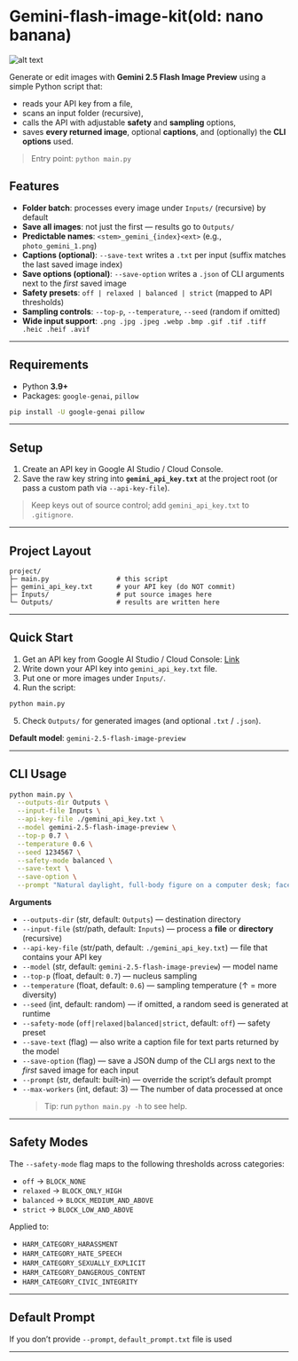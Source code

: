 # Gemini-flash-image-kit(old: nano banana)

![alt text](figure/figure1.png)

Generate or edit images with **Gemini 2.5 Flash Image Preview** using a simple Python script that:

- reads your API key from a file,
- scans an input folder (recursive),
- calls the API with adjustable **safety** and **sampling** options,
- saves **every returned image**, optional **captions**, and (optionally) the **CLI options** used.

> Entry point: `python main.py`

## Features

- **Folder batch**: processes every image under `Inputs/` (recursive) by default
- **Save all images**: not just the first — results go to `Outputs/`
- **Predictable names**: `<stem>_gemini_{index}<ext>` (e.g., `photo_gemini_1.png`)
- **Captions (optional)**: `--save-text` writes a `.txt` per input (suffix matches the last saved image index)
- **Save options (optional)**: `--save-option` writes a `.json` of CLI arguments next to the _first_ saved image
- **Safety presets**: `off | relaxed | balanced | strict` (mapped to API thresholds)
- **Sampling controls**: `--top-p`, `--temperature`, `--seed` (random if omitted)
- **Wide input support**: `.png .jpg .jpeg .webp .bmp .gif .tif .tiff .heic .heif .avif`

---

## Requirements

- Python **3.9+**
- Packages: `google-genai`, `pillow`

```bash
pip install -U google-genai pillow
```

---

## Setup

1. Create an API key in Google AI Studio / Cloud Console.
2. Save the raw key string into **`gemini_api_key.txt`** at the project root (or pass a custom path via `--api-key-file`).

> Keep keys out of source control; add `gemini_api_key.txt` to `.gitignore`.

---

## Project Layout

```
project/
├─ main.py                 # this script
├─ gemini_api_key.txt      # your API key (do NOT commit)
├─ Inputs/                 # put source images here
└─ Outputs/                # results are written here
```

---

## Quick Start

1. Get an API key from Google AI Studio / Cloud Console: [Link](https://console.cloud.google.com/)
2. Write down your API key into `gemini_api_key.txt` file.
3. Put one or more images under `Inputs/`.
4. Run the script:

```bash
python main.py
```

5. Check `Outputs/` for generated images (and optional `.txt` / `.json`).

**Default model**: `gemini-2.5-flash-image-preview`

---

## CLI Usage

```bash
python main.py \
  --outputs-dir Outputs \
  --input-file Inputs \
  --api-key-file ./gemini_api_key.txt \
  --model gemini-2.5-flash-image-preview \
  --top-p 0.7 \
  --temperature 0.6 \
  --seed 1234567 \
  --safety-mode balanced \
  --save-text \
  --save-option \
  --prompt "Natural daylight, full‑body figure on a computer desk; faces crisp; subtle reflections"
```

**Arguments**

- `--outputs-dir` (str, default: `Outputs`) — destination directory
- `--input-file` (str/path, default: `Inputs`) — process a **file** or **directory** (recursive)
- `--api-key-file` (str/path, default: `./gemini_api_key.txt`) — file that contains your API key
- `--model` (str, default: `gemini-2.5-flash-image-preview`) — model name
- `--top-p` (float, default: `0.7`) — nucleus sampling
- `--temperature` (float, default: `0.6`) — sampling temperature (↑ = more diversity)
- `--seed` (int, default: random) — if omitted, a random seed is generated at runtime
- `--safety-mode` (`off|relaxed|balanced|strict`, default: `off`) — safety preset
- `--save-text` (flag) — also write a caption file for text parts returned by the model
- `--save-option` (flag) — save a JSON dump of the CLI args next to the _first_ saved image for each input
- `--prompt` (str, default: built‑in) — override the script’s default prompt
- `--max-workers` (int, defaut: 3) — The number of data processed at once
  > Tip: run `python main.py -h` to see help.

---

## Safety Modes

The `--safety-mode` flag maps to the following thresholds across categories:

- `off` → `BLOCK_NONE`
- `relaxed` → `BLOCK_ONLY_HIGH`
- `balanced` → `BLOCK_MEDIUM_AND_ABOVE`
- `strict` → `BLOCK_LOW_AND_ABOVE`

Applied to:

- `HARM_CATEGORY_HARASSMENT`
- `HARM_CATEGORY_HATE_SPEECH`
- `HARM_CATEGORY_SEXUALLY_EXPLICIT`
- `HARM_CATEGORY_DANGEROUS_CONTENT`
- `HARM_CATEGORY_CIVIC_INTEGRITY`

---

## Default Prompt

If you don’t provide `--prompt`, `default_prompt.txt` file is used

---
